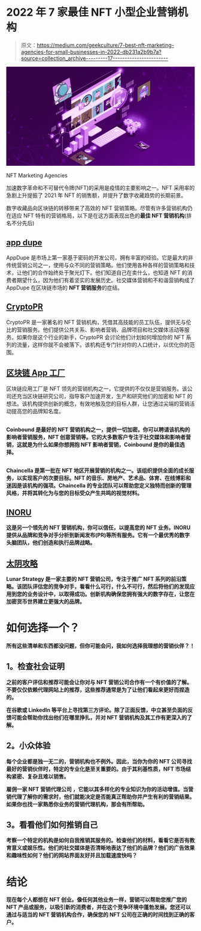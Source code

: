 # 2022 年 7 家最佳 NFT 小型企业营销机构

> 原文：<https://medium.com/geekculture/7-best-nft-marketing-agencies-for-small-businesses-in-2022-db231a2b9b7a?source=collection_archive---------17----------------------->

![](img/7b8615fc6f0fd630642bc8ecb28d0316.png)

NFT Marketing Agencies

加速数字革命和不可替代令牌(NFT)的采用是疫情的主要影响之一。NFT 采用率的急剧上升提振了 2021 年 NFT 的销售额，并提升了数字收藏趋势的长期前景。

数字收藏品向区块链的转移带来了高效的 NFT 营销策略。尽管有许多营销机构仍在适应 NFT 特有的营销格局，以下是在这方面表现出色的**最佳 NFT 营销机构**(排名不分先后)

## [app dupe](https://bit.ly/3NaYVBn)

AppDupe 是市场上第一家基于密码的开发公司，拥有丰富的经验。它是最大的非传统营销公司之一，使用与众不同的营销策略。他们使用各种各样的营销策略和技术，让他们的合作始终处于聚光灯下。他们知道自己在卖什么，也知道 NFT 的消费者期望什么，因为他们有着坚实的发展历史。社交媒体营销和不和谐营销构成了 AppDupe 在区块链市场的 **NFT 营销服务**的症结。

## [**CryptoPR**](https://cryptopr.com/nft-marketing/)

CryptoPR 是一家著名的 NFT 营销机构，凭借其高技能的员工队伍，提供无与伦比的营销服务。他们提供公共关系、影响者营销、品牌项目和社交媒体活动等服务。如果你是这个行业的新手，CryptoPR 会讨论他们计划如何增加你的 NFT 系列的流量，这样你就不会被落下。该机构还专门针对你的人口统计，以优化你的范围。

## [**区块链 App 工厂**](https://www.blockchainappfactory.com/nft-marketing-services)

区块链应用工厂是 NFT 领先的营销机构之一，它提供的不仅仅是营销服务。该公司还充当区块链研究公司，指导客户加速开发，生产和研究他们的加密和 NFT 的想法。该机构提供创新的概念，有效地触及您的目标人群，让您通过尖端的营销活动提高您的品牌知名度。

## [](https://coinbound.io/nfts/)

**Coinbound 是最好的 NFT 营销机构之一，提供一切加密。你可以聘请该机构的影响者营销服务，NFT 创意营销等。它的大多数客户专注于社交媒体和影响者营销，这就是为什么如果你想拥抱 NFT 影响者营销，Coinbound 是你的最佳选择。**

## **[](https://www.chaincella.com/nft-marketing-service)**

****Chaincella 是第一批在 NFT 地区开展营销的机构之一。该组织提供全面的成长服务，以实现客户的次要目标。NFT 的音乐、房地产、艺术品、体育、在线博彩和迷因是该机构的强项。Chaincella 的专业团队可以帮助您定义独特而创新的管理风格，并将其转化为与您的目标受众产生共鸣的视觉材料。****

## ****[INORU](https://www.inoru.com/nft-marketing-services)****

****这是另一个领先的 NFT 营销机构，你可以信任，以提高您的 NFT 业务。INORU 提供从品牌和竞争对手分析到新闻发布(PR)等所有服务。它有一个最优秀的数字头脑团队，他们创造和执行品牌战略。****

## ****[**太阴攻略**](https://lunarstrategy.com/nft/)****

****Lunar Strategy 是一家主要的 NFT 营销公司，专注于推广 NFT 系列的前沿策略。该团队评估您的竞争对手，看看什么可行，什么不可行，然后将他们的发现应用到您的业务设计中，以取得成功。创新机构确保您拥有强大的数字存在，让您在加密货币世界建立更强大的品牌。****

# ******如何选择一个？******

****所有这些清单和东西都没问题，但你可能会问，我如何选择我理想的营销伙伴？！****

## ******1。检查社会证明******

****之前的客户评估和推荐可能会让你对与 NFT 营销公司合作有一个有价值的了解。不要仅仅依赖代理网站上的推荐，这些推荐通常是为了让他们看起来更好而捏造的。****

****在谷歌或 LinkedIn 等平台上寻找第三方评论。除了正面反馈，中立甚至负面的反馈可能会帮助你找出他们在哪里挣扎，并对 NFT 营销机构及其工作有更深入的了解。****

## ******2。小众体验******

****每个企业都是独一无二的，营销机构也不例外。因此，当你为你的 NFT 公司寻找最好的营销伙伴时，特定的专业化是至关重要的。由于其利基性质，NFT 市场结构紧密、复杂且难以销售。****

****雇佣一家 NFT 营销代理公司 ，它能以其多样化的专业知识为你的活动增值。当营销代理了解你的需求时，他们就能决定是否能真正帮助你并产生有利的营销结果。如果你也找一家熟悉你业务的营销代理机构，那会有所帮助。****

## ******3。看看他们如何推销自己******

****考察一个特定的机构是如何自我推销其服务的。检查他们的材料，看看它是否有教育意义或娱乐性。他们的社交媒体是否清晰地表达了他们的品牌？他们的广告效果和趣味性如何？他们的网站界面友好并且加载速度快吗？****

# ******结论******

****现在每个人都想在 NFT 创业。像任何其他业务一样，营销可以帮助您推广您的 NFT 产品或服务，以吸引新的消费者，并在这个竞争环境中蓬勃发展。您还可以通过与适当的 NFT 营销机构合作，确保您的 NFT 公司在正确的时间找到正确的客户。****